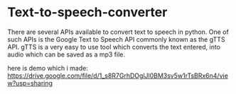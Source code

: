 # Text-to-speech-converter

There are several APIs available to convert text to speech in python. One of such APIs is the Google Text to Speech API commonly known as the gTTS API. gTTS is a very easy to use tool which converts the text entered, into audio which can be saved as a mp3 file.

here is demo which i made:
https://drive.google.com/file/d/1_s8R7GrhDOglJl0BM3sv5w1rTsBRx6n4/view?usp=sharing

